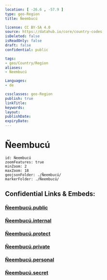 ```yaml
---
location: [ -26.6 , -57.9 ] 
type: geo-Region
title: Ñeembucú

license: CC BY-SA 4.0
source: https://datahub.io/core/country-codes
isDeleted: false
isReadOnly: false
draft: false
confidential: public

tags:
- geo/Country/Region
aliases:
- Ñeembucú

Languages:
- de

cssclasses: geo-Region
publish: true
linkTitle: 
keywords: 
layout: 
publishDate: 
expiryDate: 
---
```


# Ñeembucú

```leaflet
id: Ñeembucú
zoomFeatures: true 
minZoom: 2 
maxZoom: 18
geojsonFolder: ./Ñeembucú/
markerFolder: ./Ñeembucú/
```


## Confidential Links & Embeds: 

### [Ñeembucú.public](/_public/\Earth\Continent\America~South\Paraguay\departments~ParaguayÑeembucú.public.md) 

### [Ñeembucú.internal](/_internal/\Earth\Continent\America~South\Paraguay\departments~ParaguayÑeembucú.internal.md) 

### [Ñeembucú.protect](/_protect/\Earth\Continent\America~South\Paraguay\departments~ParaguayÑeembucú.protect.md) 

### [Ñeembucú.private](/_private/\Earth\Continent\America~South\Paraguay\departments~ParaguayÑeembucú.private.md) 

### [Ñeembucú.personal](/_personal/\Earth\Continent\America~South\Paraguay\departments~ParaguayÑeembucú.personal.md) 

### [Ñeembucú.secret](/_secret/\Earth\Continent\America~South\Paraguay\departments~ParaguayÑeembucú.secret.md)

